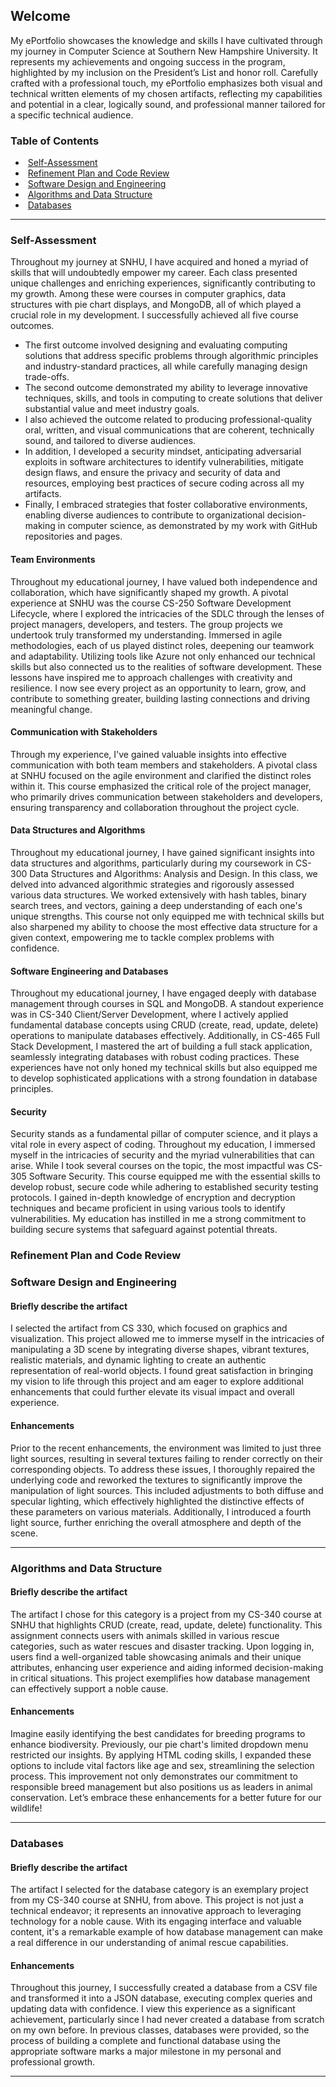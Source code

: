 ## Welcome

My ePortfolio showcases the knowledge and skills I have cultivated through my journey in Computer Science at Southern New Hampshire University. It represents my achievements and ongoing success in the program, highlighted by my inclusion on the President’s List and honor roll. Carefully crafted with a professional touch, my ePortfolio emphasizes both visual and technical written elements of my chosen artifacts, reflecting my capabilities and potential in a clear, logically sound, and professional manner tailored for a specific technical audience.

### Table of Contents

* &nbsp;[Self-Assessment](#self-assessment "Self-Assessment")<br/>
* &nbsp;[Refinement Plan and Code Review](#refinement-plan-and-code-review "Refinement Plan and Code Review")<br/>
* &nbsp;[Software Design and Engineering](#software-design-and-engineering "Software Design and Engineering")<br/>
* &nbsp;[Algorithms and Data Structure](#algorithms-and-data-structure "Algorithms and Data Structure")<br/>
* &nbsp;[Databases](#databases "Databases")<br/>
---------
### Self-Assessment
Throughout my journey at SNHU, I have acquired and honed a myriad of skills that will undoubtedly empower my career. Each class presented unique challenges and enriching experiences, significantly contributing to my growth. Among these were courses in computer graphics, data structures with pie chart displays, and MongoDB, all of which played a crucial role in my development. I successfully achieved all five course outcomes. 

* The first outcome involved designing and evaluating computing solutions that address specific problems through algorithmic principles and industry-standard practices, all while carefully managing design trade-offs.
* The second outcome demonstrated my ability to leverage innovative techniques, skills, and tools in computing to create solutions that deliver substantial value and meet industry goals.
* I also achieved the outcome related to producing professional-quality oral, written, and visual communications that are coherent, technically sound, and tailored to diverse audiences.
* In addition, I developed a security mindset, anticipating adversarial exploits in software architectures to identify vulnerabilities, mitigate design flaws, and ensure the privacy and security of data and resources, employing best practices of secure coding across all my artifacts.
* Finally, I embraced strategies that foster collaborative environments, enabling diverse audiences to contribute to organizational decision-making in computer science, as demonstrated by my work with GitHub repositories and pages.
#### Team Environments
Throughout my educational journey, I have valued both independence and collaboration, which have significantly shaped my growth. A pivotal experience at SNHU was the course CS-250 Software Development Lifecycle, where I explored the intricacies of the SDLC through the lenses of project managers, developers, and testers.
The group projects we undertook truly transformed my understanding. Immersed in agile methodologies, each of us played distinct roles, deepening our teamwork and adaptability. Utilizing tools like Azure not only enhanced our technical skills but also connected us to the realities of software development.
These lessons have inspired me to approach challenges with creativity and resilience. I now see every project as an opportunity to learn, grow, and contribute to something greater, building lasting connections and driving meaningful change.
#### Communication with Stakeholders
Through my experience, I've gained valuable insights into effective communication with both team members and stakeholders. A pivotal class at SNHU focused on the agile environment and clarified the distinct roles within it. This course emphasized the critical role of the project manager, who primarily drives communication between stakeholders and developers, ensuring transparency and collaboration throughout the project cycle.
#### Data Structures and Algorithms
Throughout my educational journey, I have gained significant insights into data structures and algorithms, particularly during my coursework in CS-300 Data Structures and Algorithms: Analysis and Design. In this class, we delved into advanced algorithmic strategies and rigorously assessed various data structures. We worked extensively with hash tables, binary search trees, and vectors, gaining a deep understanding of each one's unique strengths. This course not only equipped me with technical skills but also sharpened my ability to choose the most effective data structure for a given context, empowering me to tackle complex problems with confidence.
#### Software Engineering and Databases
Throughout my educational journey, I have engaged deeply with database management through courses in SQL and MongoDB. A standout experience was in CS-340 Client/Server Development, where I actively applied fundamental database concepts using CRUD (create, read, update, delete) operations to manipulate databases effectively. Additionally, in CS-465 Full Stack Development, I mastered the art of building a full stack application, seamlessly integrating databases with robust coding practices. These experiences have not only honed my technical skills but also equipped me to develop sophisticated applications with a strong foundation in database principles.
#### Security
Security stands as a fundamental pillar of computer science, and it plays a vital role in every aspect of coding. Throughout my education, I immersed myself in the intricacies of security and the myriad vulnerabilities that can arise. While I took several courses on the topic, the most impactful was CS-305 Software Security. This course equipped me with the essential skills to develop robust, secure code while adhering to established security testing protocols. I gained in-depth knowledge of encryption and decryption techniques and became proficient in using various tools to identify vulnerabilities. My education has instilled in me a strong commitment to building secure systems that safeguard against potential threats.

### Refinement Plan and Code Review


### Software Design and Engineering
#### Briefly describe the artifact
I selected the artifact from CS 330, which focused on graphics and visualization. This project allowed me to immerse myself in the intricacies of manipulating a 3D scene by integrating diverse shapes, vibrant textures, realistic materials, and dynamic lighting to create an authentic representation of real-world objects. I found great satisfaction in bringing my vision to life through this project and am eager to explore additional enhancements that could further elevate its visual impact and overall experience.
#### Enhancements 
Prior to the recent enhancements, the environment was limited to just three light sources, resulting in several textures failing to render correctly on their corresponding objects. To address these issues, I thoroughly repaired the underlying code and reworked the textures to significantly improve the manipulation of light sources. This included adjustments to both diffuse and specular lighting, which effectively highlighted the distinctive effects of these parameters on various materials. Additionally, I introduced a fourth light source, further enriching the overall atmosphere and depth of the scene.

---------

### Algorithms and Data Structure
#### Briefly describe the artifact
The artifact I chose for this category is a project from my CS-340 course at SNHU that highlights CRUD (create, read, update, delete) functionality. This assignment connects users with animals skilled in various rescue categories, such as water rescues and disaster tracking. Upon logging in, users find a well-organized table showcasing animals and their unique attributes, enhancing user experience and aiding informed decision-making in critical situations. This project exemplifies how database management can effectively support a noble cause.
#### Enhancements 
Imagine easily identifying the best candidates for breeding programs to enhance biodiversity. Previously, our pie chart's limited dropdown menu restricted our insights. By applying HTML coding skills, I expanded these options to include vital factors like age and sex, streamlining the selection process. 
This improvement not only demonstrates our commitment to responsible breed management but also positions us as leaders in animal conservation. Let’s embrace these enhancements for a better future for our wildlife!

---------
### Databases
#### Briefly describe the artifact
The artifact I selected for the database category is an exemplary project from my CS-340 course at SNHU, from above. This project is not just a technical endeavor; it represents an innovative approach to leveraging technology for a noble cause. With its engaging interface and valuable content, it's a remarkable example of how database management can make a real difference in our understanding of animal rescue capabilities.
#### Enhancements 
Throughout this journey, I successfully created a database from a CSV file and transformed it into a JSON database, executing complex queries and updating data with confidence. I view this experience as a significant achievement, particularly since I had never created a database from scratch on my own before. In previous classes, databases were provided, so the process of building a complete and functional database using the appropriate software marks a major milestone in my personal and professional growth.

---------

